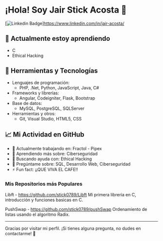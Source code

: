 # ¡Hola! Soy Jair Stick Acosta 👋

[![Linkedin Badge](https://img.shields.io/badge/-Tu%20Linkedin-blue?style=flat&logo=linkedin&logoColor=white)]https://www.linkedin.com/in/jair-acosta/

## 🌱 Actualmente estoy aprendiendo
- C
- Ethical Hacking

## 🔧 Herramientas y Tecnologías
- Lenguajes de programación: 
  - PHP, .Net, Python, JavaScript, Java, C#
- Frameworks y librerías:
  - Angular, Codeigniter, Flask, Bootstrap
- Base de datos:
  - MySQL, PostgreSQL, SQLServer
- Herramientas y otros:
  - Git, Visual Studio, HTML5, CSS

## 📈 Mi Actividad en GitHub

- 🔭 Actualmente trabajando en: Fractol - Pipex 
- 🌱 Aprendiendo más sobre: Ciberseguridad
- 🤔 Buscando ayuda con: Ethical Hacking
- 💬 Pregúntame sobre: SQL, Desarrollo Web, Ciberseguridad
- ⚡ Fun fact: ¡¡QUE VIVA EL CAFE!!

### Mis Repositorios más Populares

Libft - https://github.com/stick0789/Libft 
Mi primera libreria en C, introducción y funciones basicas en C.

PushSwap - https://github.com/stick0789/pushSwap
Ordenamiento de listas usando el algoritmo Radix.

---

Gracias por visitar mi perfil. ¡Si tienes alguna pregunta, no dudes en contactarme! 🚀



